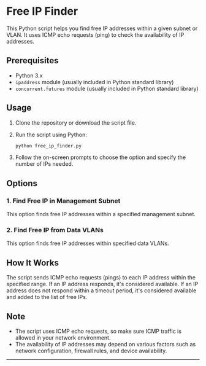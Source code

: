 # Free IP Finder

This Python script helps you find free IP addresses within a given subnet or VLAN. It uses ICMP echo requests (ping) to check the availability of IP addresses.

## Prerequisites

- Python 3.x
- `ipaddress` module (usually included in Python standard library)
- `concurrent.futures` module (usually included in Python standard library)

## Usage

1. Clone the repository or download the script file.
2. Run the script using Python:

    ```bash
    python free_ip_finder.py
    ```

3. Follow the on-screen prompts to choose the option and specify the number of IPs needed.

## Options

### 1. Find Free IP in Management Subnet

This option finds free IP addresses within a specified management subnet.

### 2. Find Free IP from Data VLANs

This option finds free IP addresses within specified data VLANs.

## How It Works

The script sends ICMP echo requests (pings) to each IP address within the specified range. If an IP address responds, it's considered available. If an IP address does not respond within a timeout period, it's considered available and added to the list of free IPs.

## Note

- The script uses ICMP echo requests, so make sure ICMP traffic is allowed in your network environment.
- The availability of IP addresses may depend on various factors such as network configuration, firewall rules, and device availability.

---
